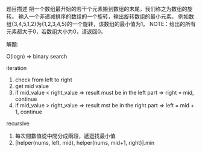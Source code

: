 题目描述
把一个数组最开始的若干个元素搬到数组的末尾，我们称之为数组的旋转。
输入一个非递减排序的数组的一个旋转，输出旋转数组的最小元素。
例如数组{3,4,5,1,2}为{1,2,3,4,5}的一个旋转，该数组的最小值为1。
NOTE：给出的所有元素都大于0，若数组大小为0，请返回0。


解題:

O(logn) => binary search

iteration
1. check from left to right
2. get mid value
3. if mid_value < right_value => result must be in the left part => right = mid, continue
4. if mid_value > right_value => result mst be in the right part => left = mid + 1, continue

recursive

1. 每次間數值從中間分成兩段，遞迴找最小值
2. [helper(nums, left, mid), helper(nums, mid+1, right)].min
